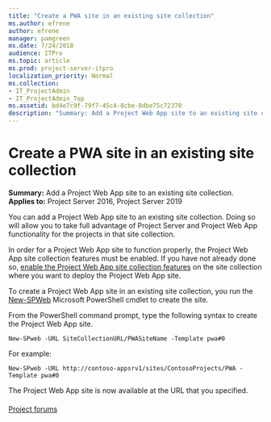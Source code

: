 ```yaml
---
title: "Create a PWA site in an existing site collection"
ms.author: efrene
author: efrene
manager: pamgreen
ms.date: 7/24/2018
audience: ITPro
ms.topic: article
ms.prod: project-server-itpro
localization_priority: Normal
ms.collection:
- IT_ProjectAdmin
- IT_ProjectAdmin_Top
ms.assetid: bd4e7c9f-79f7-45c4-8cbe-8dbe75c72370
description: "Summary: Add a Project Web App site to an existing site collection."
---
```


# Create a PWA site in an existing site collection

 **Summary:** Add a Project Web App site to an existing site collection.<br/>
**Applies to:** Project Server 2016, Project Server 2019

You can add a Project Web App site to an existing site collection. Doing so will allow you to take full advantage of Project Server and Project Web App functionality for the projects in that site collection.

In order for a Project Web App site to function properly, the Project Web App site collection features must be enabled. If you have not already done so, [enable the Project Web App site collection features](enable-the-project-web-app-site-collection-features-in-project-server-2016.md) on the site collection where you want to deploy the Project Web App site.

To create a Project Web App site in an existing site collection, you run the [New-SPWeb](https://docs.microsoft.com/en-us/powershell/module/sharepoint-server/new-spweb?view=sharepoint-ps) Microsoft PowerShell cmdlet to create the site. 

From the PowerShell command prompt, type the following syntax to create the Project Web App site.

```
New-SPweb -URL SiteCollectionURL/PWASiteName -Template pwa#0
```

For example:

```
New-SPweb -URL http://contoso-appsrv1/sites/ContosoProjects/PWA -Template pwa#0
```

The Project Web App site is now available at the URL that you specified.

#### 

[Project forums](https://social.technet.microsoft.com/Forums/en-US/category/project)

